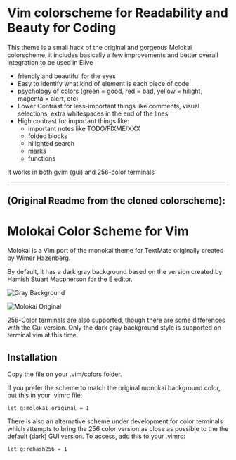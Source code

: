 Vim colorscheme for Readability and Beauty for Coding
=====================================================

This theme is a small hack of the original and gorgeous Molokai colorscheme, it includes basically a few improvements and better overall integration to be used in Elive

* friendly and beautiful for the eyes
* Easy to identify what kind of element is each piece of code
* psychology of colors (green = good, red = bad, yellow = hilight, magenta = alert, etc)
* Lower Contrast for less-important things like comments, visual selections, extra whitespaces in the end of the lines
* High contrast for important things like:
  * important notes like TODO/FIXME/XXX
  * folded blocks
  * hilighted search
  * marks
  * functions

It works in both gvim (gui) and 256-color terminals

---

## (Original Readme from the cloned colorscheme):

# Molokai Color Scheme for Vim

Molokai is a Vim port of the monokai theme for TextMate originally created by Wimer Hazenberg.

By default, it has a dark gray background based on the version created by Hamish Stuart Macpherson for the E editor.

![Gray Background](http://www.winterdom.com/weblog/content/binary/WindowsLiveWriter/MolokaiforVim_8602/molokai_normal_small_3.png)

![Molokai Original](http://www.winterdom.com/weblog/content/binary/WindowsLiveWriter/MolokaiforVim_8602/molokai_original_small_3.png)

256-Color terminals are also supported, though there are some differences with the Gui version. Only the dark gray background style is supported on terminal vim at this time.

## Installation

Copy the file on your .vim/colors folder.

If you prefer the scheme to match the original monokai background color, put this in your .vimrc file: 
```
let g:molokai_original = 1
```

There is also an alternative scheme under development for color terminals which attempts to bring the 256 color version as close as possible to the the default (dark) GUI version. To access, add this to your .vimrc:
```
let g:rehash256 = 1
```

